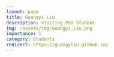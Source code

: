 ```yaml
---
layout: page
title: Guangyi Liu
description: Visiting PhD Student
img: /assets/img/Guangyi_Liu.png
importance: 1
category: Students
redirect: https://guangyliu.github.io/
---
```

